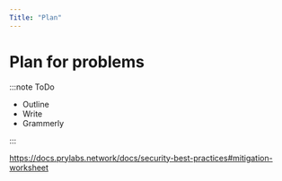 ```yaml
---
Title: "Plan"
---
```

# Plan for problems
:::note ToDo
- Outline
- Write
- Grammerly

:::



https://docs.prylabs.network/docs/security-best-practices#mitigation-worksheet